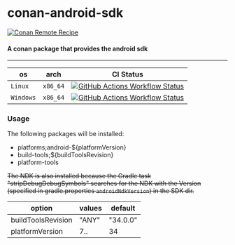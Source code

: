 # conan-android-sdk

[![Conan Remote Recipe](https://img.shields.io/badge/dynamic/json?url=https%3A%2F%2Fapi.github.com%2Frepos%2FPrivatehive%2Fconan-android-sdk%2Fproperties%2Fvalues&query=%24%5B0%5D.value&style=flat&logo=conan&label=conan&color=%232980b9)](https://conan.privatehive.de/ui/repos/tree/General/public-conan/de.privatehive/android-sdk) 

#### A conan package that provides the android sdk

---

| os        | arch     | CI Status                                                                                                                                                                                                                                                                   |
| --------- | -------- | --------------------------------------------------------------------------------------------------------------------------------------------------------------------------------------------------------------------------------------------------------------------------- |
| `Linux`   | `x86_64` | [![GitHub Actions Workflow Status](https://img.shields.io/github/actions/workflow/status/Privatehive/conan-android-sdk/main.yml?branch=master&style=flat&logo=github&label=create+package)](https://github.com/Privatehive/conan-android-sdk/actions?query=branch%3Amaster) |
| `Windows` | `x86_64` | [![GitHub Actions Workflow Status](https://img.shields.io/github/actions/workflow/status/Privatehive/conan-android-sdk/main.yml?branch=master&style=flat&logo=github&label=create+package)](https://github.com/Privatehive/conan-android-sdk/actions?query=branch%3Amaster) |

### Usage

The following packages will be installed:

- platforms;android-${platformVersion}
- build-tools;${buildToolsRevision}
- platform-tools

<s>The NDK is also installed because the Gradle task "stripDebugDebugSymbols" searches for the NDK with the Version (specified in gradle.properties `androidNdkVersion`) in the SDK dir.</s>

| option             | values | default  |
| ------------------ | ------ | -------- |
| buildToolsRevision | "ANY"  | "34.0.0" |
| platformVersion    | 7..    | 34       |
